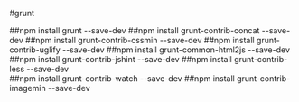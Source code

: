 
#grunt

##npm install grunt --save-dev
##npm install grunt-contrib-concat --save-dev
##npm install grunt-contrib-cssmin --save-dev
##npm install grunt-contrib-uglify --save-dev
##npm install grunt-common-html2js --save-dev
##npm install grunt-contrib-jshint --save-dev
##npm install grunt-contrib-less --save-dev   
##npm install grunt-contrib-watch --save-dev
##npm install grunt-contrib-imagemin --save-dev
